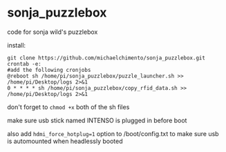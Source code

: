 # sonja_puzzlebox
code for sonja wild's puzzlebox

install:
```
git clone https://github.com/michaelchimento/sonja_puzzlebox.git
crontab -e:
#add the following cronjobs
@reboot sh /home/pi/sonja_puzzlebox/puzzle_launcher.sh >> /home/pi/Desktop/logs 2>&1
0 * * * * sh /home/pi/sonja_puzzlebox/copy_rfid_data.sh >> /home/pi/Desktop/logs 2>&1
```
don't forget to ```chmod +x``` both of the sh files

make sure usb stick named INTENSO is plugged in before boot

also add ```hdmi_force_hotplug=1``` option to /boot/config.txt to make sure usb is automounted when headlessly booted
